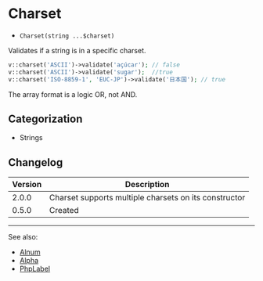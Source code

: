 # Charset

- `Charset(string ...$charset)`

Validates if a string is in a specific charset.

```php
v::charset('ASCII')->validate('açúcar'); // false
v::charset('ASCII')->validate('sugar');  //true
v::charset('ISO-8859-1', 'EUC-JP')->validate('日本国'); // true
```

The array format is a logic OR, not AND.

## Categorization

- Strings

## Changelog

Version | Description
--------|-------------
  2.0.0 | Charset supports multiple charsets on its constructor
  0.5.0 | Created

***
See also:

- [Alnum](Alnum.md)
- [Alpha](Alpha.md)
- [PhpLabel](PhpLabel.md)
